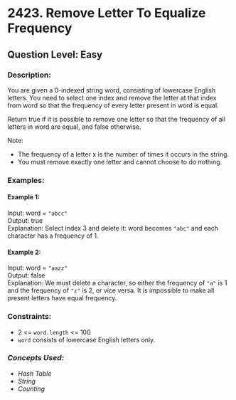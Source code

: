 # 2423. Remove Letter To Equalize Frequency
## Question Level: Easy
### Description:
You are given a 0-indexed string word, consisting of lowercase English letters. You need to select one index and remove the letter at that index from word so that the frequency of every letter present in word is equal.

Return true if it is possible to remove one letter so that the frequency of all letters in word are equal, and false otherwise.

Note:
- The frequency of a letter x is the number of times it occurs in the string.
- You must remove exactly one letter and cannot choose to do nothing.
 
### Examples:
#### Example 1:

Input: word = `"abcc"`<br>
Output: true<br>
Explanation: Select index 3 and delete it: word becomes `"abc"` and each character has a frequency of 1.<br>
#### Example 2:

Input: word = `"aazz"`<br>
Output: false<br>
Explanation: We must delete a character, so either the frequency of `"a"` is 1 and the frequency of `"z"` is 2, or vice versa. It is impossible to make all present letters have equal frequency.<br>

### Constraints:

- 2 <= `word.length` <= 100
- `word` consists of lowercase English letters only.

### <i>Concepts Used:
- Hash Table
- String
- Counting </i>